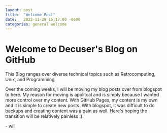 ```yaml
---
layout: post
title:  "Welcome Post"
date:   2022-11-29 15:17:00 -0600
categories: general welcome
---
```

# Welcome to Decuser's Blog on GitHub

This Blog ranges over diverse technical topics such as Retrocomputing, Unix, and Programming

Over the coming weeks, I will be moving my blog posts over from blogspot to here. My reason for moving is apolitcal and is simply because I wanted more control over my content. With GitHub Pages, my content is my own and it is simple to create new posts. With blogspot, it was difficult to do backups and creating content was a pain as well. Here's hoping the transition will be relatively painless :).

\- will
